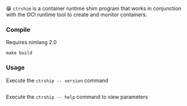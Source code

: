 😁 `ctrshim` is a container runtime shim program that works in conjunction with the OCI runtime tool to create and monitor containers.

### Compile

Requires nimlang 2.0

```shell
make build
```

### Usage

Execute the `ctrship -- version` command
```shell

```


Execute the `ctrship -- help` command to view parameters
```shell

```



